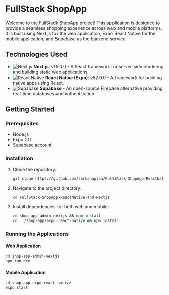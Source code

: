 # FullStack ShopApp

Welcome to the FullStack ShopApp project! This application is designed to provide a seamless shopping experience across web and mobile platforms. It is built using Next.js for the web application, Expo React Native for the mobile application, and Supabase as the backend service.
   
## Technologies Used

- ![Next.js](https://img.icons8.com/color/48/000000/nextjs.png) **Next.js**: v15.0.0 - A React framework for server-side rendering and building static web applications.
- ![React Native](https://img.icons8.com/color/48/000000/react-native.png) **React Native (Expo)**: v52.0.0 - A framework for building native apps using React.
- ![Supabase](https://img.icons8.com/color/48/000000/supabase.png) **Supabase** - An open-source Firebase alternative providing real-time databases and authentication.


## Getting Started

### Prerequisites

- Node.js
- Expo CLI
- Supabase account

### Installation

1. Clone the repository:
   ```bash
   git clone https://github.com/serkanaplan/FullStack-ShopApp-ReactNative-and-Nextjs.git
   ```

2. Navigate to the project directory:
   ```bash
   cd FullStack-ShopApp-ReactNative-and-Nextjs
   ```

3. Install dependencies for both web and mobile:
   ```bash
   cd shop-app-admin-nextjs && npm install
   cd ../shop-app-expo-react-native && npm install
   ```

### Running the Applications

#### Web Application

```bash
cd shop-app-admin-nextjs
npm run dev
```

#### Mobile Application

```bash
cd shop-app-expo-react-native
expo start
```
